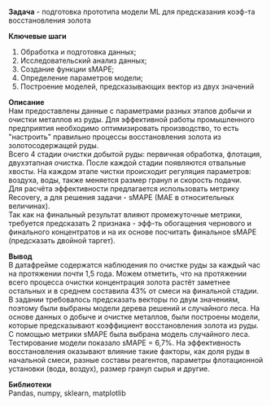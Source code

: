 **Задача** - подготовка прототипа модели ML для предсказания коэф-та восстановления золота

**Ключевые шаги**  
1. Обработка и подготовка данных;
2. Исследовательский анализ данных;
3. Создание функции sMAPE;
4. Определение параметров модели;
5. Построение моделей, предсказывающих вектор из двух значений

**Описание**  
Нам предоставлены данные с параметрами разных этапов добычи и очистки металлов из руды. Для эффективной работы промышленного предприятия необходимо оптимизировать производство, то есть "настроить" правильно процессы восстановления золота из золотосодержащей руды.  
Всего 4 стадии очистки добытой руды: первичная обработка, флотация, двухэтапная очистка. После каждой стадии появляются отвальные хвосты. На каждом этапе чистки происходит регуляция параметров: воздуха, воды, также меняется размер гранул и скорость подачи.  
Для расчёта эффективности предлагается использовать метрику Recovery, а для решения задачи - sMAPE (MAE в относительных величинах).  
Так как на финальный результат влияют промежуточные метрики, требуется предсказать 2 признака - эфф-ть обогащения чернового и финального концентратов и на их основе посчитать финальное sMAPE (предсказать двойной таргет).

**Вывод**  
В датафрейме содержатся наблюдения по очистке руды за каждый час на протяжении почти 1,5 года. Можем отметить, что на протяжении всего процесса очистки концентрация золота растёт заметнее остальных и в среднем составила 43% от смеси на финальной стадии.  
В задании требовалось предсказать векторы по двум значениям, поэтому были выбраны модели дерева решений и случайного леса. На основе данных о добыче и очистке металлов, были построены модели, которые предсказывают коэффициент восстановления золота из руды. С помощью метрики sMAPE была выбрана модель случайного леса. Тестирование модели показало sMAPE = 6,7%.
На эффективность восстановления оказывают влияние такие факторы, как доля руды в начальной смеси, разные составы реагентов, параметры флотационной установки (вода, воздух), размер гранул сырья и другие.

**Библиотеки**  
Pandas, numpy, sklearn, matplotlib
